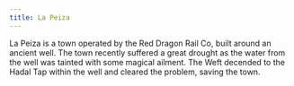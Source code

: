 ```yaml
---
title: La Peiza
---
```


La Peiza is a town operated by the Red Dragon Rail Co, built around an ancient well. The town recently suffered a great drought as the water from the well was tainted with some magical ailment. The Weft decended to the Hadal Tap within the well and cleared the problem, saving the town.
